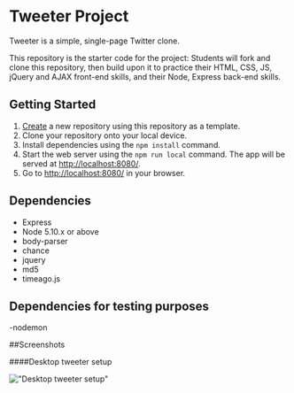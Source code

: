 # Tweeter Project

Tweeter is a simple, single-page Twitter clone.

This repository is the starter code for the project: Students will fork and clone this repository, then build upon it to practice their HTML, CSS, JS, jQuery and AJAX front-end skills, and their Node, Express back-end skills.

## Getting Started

1. [Create](https://docs.github.com/en/repositories/creating-and-managing-repositories/creating-a-repository-from-a-template) a new repository using this repository as a template.
2. Clone your repository onto your local device.
3. Install dependencies using the `npm install` command.
3. Start the web server using the `npm run local` command. The app will be served at <http://localhost:8080/>.
4. Go to <http://localhost:8080/> in your browser.

## Dependencies

- Express
- Node 5.10.x or above
- body-parser
- chance
- jquery
- md5
- timeago.js

## Dependencies for testing purposes
-nodemon

##Screenshots

####Desktop tweeter setup

!["Desktop tweeter setup"](<img width="1440" alt="Screen Shot 2021-12-17 at 4 24 31 PM" src="https://user-images.githubusercontent.com/38844101/146611030-200f333d-4f99-45cf-a872-12ceaa1883b2.png">)

